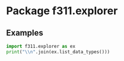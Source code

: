 # Package f311.explorer

## Examples

```python
import f311.explorer as ex
print("\\n".join(ex.list_data_types()))
```
